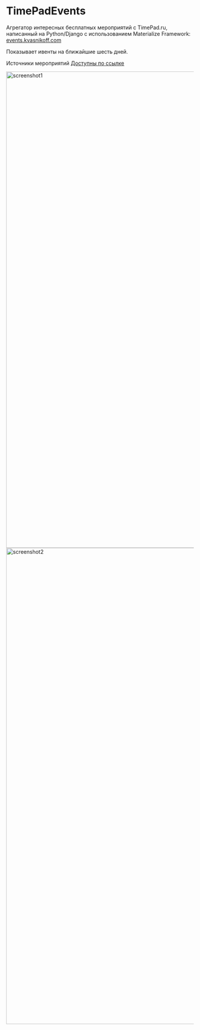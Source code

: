 # TimePadEvents
Агрегатор интересных бесплатных мероприятий с TimePad.ru, написанный на Python/Django с использованием Materialize Framework: <a href="http://events.kvasnikoff.com">events.kvasnikoff.com</a>

Показывает ивенты на ближайшие шесть дней.

Источники мероприятий <a href="https://docs.google.com/document/d/1-XSMFfqXapsiNg79NNf7i5Tg-l9orX42BC_XjFiXaaQ/">Доступны по ссылке</a>

<img width="1280" alt="screenshot1" src="https://user-images.githubusercontent.com/40367440/42727209-1e82ce00-87ab-11e8-8f76-202f31479077.png">
<img width="1280" alt="screenshot2" src="https://user-images.githubusercontent.com/40367440/42727210-216dfb08-87ab-11e8-9792-9f5b9359e05d.png">

